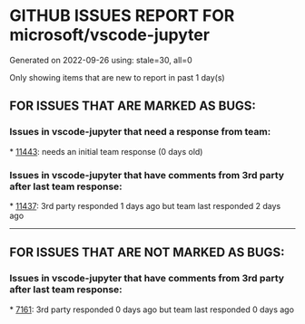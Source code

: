 
# GITHUB ISSUES REPORT FOR microsoft/vscode-jupyter


Generated on 2022-09-26 using: stale=30, all=0


Only showing items that are new to report in past 1 day(s)


## FOR ISSUES THAT ARE MARKED AS BUGS:


### Issues in vscode-jupyter that need a response from team:


\* [11443](https://github.com/microsoft/vscode-jupyter/issues/11443 "The output is not displayed in tabular form by using %%prun"): needs an initial team response (0 days old)

### Issues in vscode-jupyter that have comments from 3rd party after last team response:


\* [11437](https://github.com/microsoft/vscode-jupyter/issues/11437 "vscode jupyter outputs garbled Russian symbols"): 3rd party responded 1 days ago but team last responded 2 days ago

---

## FOR ISSUES THAT ARE NOT MARKED AS BUGS:


### Issues in vscode-jupyter that have comments from 3rd party after last team response:


\* [7161](https://github.com/microsoft/vscode-jupyter/issues/7161 "ipywidget background doesn't respect theme"): 3rd party responded 0 days ago but team last responded 0 days ago
